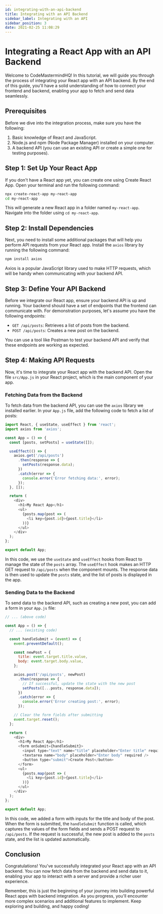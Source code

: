 ```yaml
---
id: integrating-with-an-api-backend
title: Integrating with an API Backend
sidebar_label: Integrating with an API
sidebar_position: 3
date: 2021-02-25 11:08:29
---
```


# Integrating a React App with an API Backend

Welcome to CodeMastermindHQ! In this tutorial, we will guide you through the process of integrating your React app with an API backend. By the end of this guide, you'll have a solid understanding of how to connect your frontend and backend, enabling your app to fetch and send data seamlessly.

## Prerequisites

Before we dive into the integration process, make sure you have the following:

1. Basic knowledge of React and JavaScript.
2. Node.js and npm (Node Package Manager) installed on your computer.
3. A backend API (you can use an existing API or create a simple one for testing purposes).

## Step 1: Set Up Your React App

If you don't have a React app yet, you can create one using Create React App. Open your terminal and run the following command:

```bash
npx create-react-app my-react-app
cd my-react-app
```

This will generate a new React app in a folder named `my-react-app`. Navigate into the folder using `cd my-react-app`.

## Step 2: Install Dependencies

Next, you need to install some additional packages that will help you perform API requests from your React app. Install the `axios` library by running the following command:

```bash
npm install axios
```

Axios is a popular JavaScript library used to make HTTP requests, which will be handy when communicating with your backend API.

## Step 3: Define Your API Backend

Before we integrate our React app, ensure your backend API is up and running. Your backend should have a set of endpoints that the frontend can communicate with. For demonstration purposes, let's assume you have the following endpoints:

- `GET /api/posts`: Retrieves a list of posts from the backend.
- `POST /api/posts`: Creates a new post on the backend.

You can use a tool like Postman to test your backend API and verify that these endpoints are working as expected.

## Step 4: Making API Requests

Now, it's time to integrate your React app with the backend API. Open the file `src/App.js` in your React project, which is the main component of your app.

### Fetching Data from the Backend

To fetch data from the backend API, you can use the `axios` library we installed earlier. In your `App.js` file, add the following code to fetch a list of posts:

```javascript title="App.js"
import React, { useState, useEffect } from 'react';
import axios from 'axios';

const App = () => {
  const [posts, setPosts] = useState([]);

  useEffect(() => {
    axios.get('/api/posts')
      .then(response => {
        setPosts(response.data);
      })
      .catch(error => {
        console.error('Error fetching data:', error);
      });
  }, []);

  return (
    <div>
      <h1>My React App</h1>
      <ul>
        {posts.map(post => (
          <li key={post.id}>{post.title}</li>
        ))}
      </ul>
    </div>
  );
};

export default App;
```

In this code, we use the `useState` and `useEffect` hooks from React to manage the state of the `posts` array. The `useEffect` hook makes an HTTP GET request to `/api/posts` when the component mounts. The response data is then used to update the `posts` state, and the list of posts is displayed in the app.

### Sending Data to the Backend

To send data to the backend API, such as creating a new post, you can add a form in your `App.js` file:

```javascript title="App.js"
// ... (above code)

const App = () => {
  // ... (existing code)

  const handleSubmit = (event) => {
    event.preventDefault();

    const newPost = {
      title: event.target.title.value,
      body: event.target.body.value,
    };

    axios.post('/api/posts', newPost)
      .then(response => {
        // If successful, update the state with the new post
        setPosts([...posts, response.data]);
      })
      .catch(error => {
        console.error('Error creating post:', error);
      });

    // Clear the form fields after submitting
    event.target.reset();
  };

  return (
    <div>
      <h1>My React App</h1>
      <form onSubmit={handleSubmit}>
        <input type="text" name="title" placeholder="Enter title" required />
        <textarea name="body" placeholder="Enter body" required />
        <button type="submit">Create Post</button>
      </form>
      <ul>
        {posts.map(post => (
          <li key={post.id}>{post.title}</li>
        ))}
      </ul>
    </div>
  );
};

export default App;
```

In this code, we added a form with inputs for the title and body of the post. When the form is submitted, the `handleSubmit` function is called, which captures the values of the form fields and sends a POST request to `/api/posts`. If the request is successful, the new post is added to the `posts` state, and the list is updated automatically.

## Conclusion

Congratulations! You've successfully integrated your React app with an API backend. You can now fetch data from the backend and send data to it, enabling your app to interact with a server and provide a richer user experience.

Remember, this is just the beginning of your journey into building powerful React apps with backend integration. As you progress, you'll encounter more complex scenarios and additional features to implement. Keep exploring and building, and happy coding!

